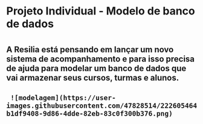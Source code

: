 <h1>Projeto Individual - Modelo de banco de dados
<h1/>
  
  <h2> A Resilia está pensando em lançar um novo sistema de acompanhamento e para isso precisa de ajuda para modelar um banco de dados que vai armazenar seus cursos, turmas e alunos.<h2/>
      
     ![modelagem](https://user-images.githubusercontent.com/47828514/222605464-b1df9408-9d86-4dde-82eb-83c0f300b376.png) 
